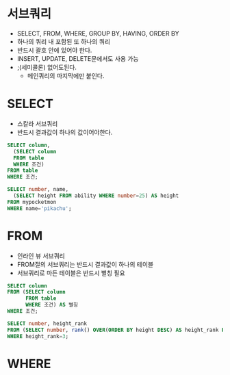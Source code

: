 # 서브쿼리
- SELECT, FROM, WHERE, GROUP BY, HAVING, ORDER BY
- 하나의 쿼리 내 포함된 또 하나의 쿼리
- 반드시 괄호 안에 있어야 한다.
- INSERT, UPDATE, DELETE문에서도 사용 가능
- ;(세미콜론) 없어도된다.
  - 메인쿼리의 마지막에만 붙인다.

# SELECT 
- 스칼라 서브쿼리
- 반드시 결과값이 하나의 값이어야한다.

```SQL
SELECT column,
  (SELECT column
  FROM table
  WHERE 조건)
FROM table
WHERE 조건;
```

```SQL
SELECT number, name,
  (SELECT height FROM ability WHERE number=25) AS height
FROM mypocketmon
WHERE name='pikachu';
```

# FROM
- 인라인 뷰 서브쿼리
- FROM절의 서브쿼리는 반드시 결과값이 하나의 테이블
- 서브쿼리로 마든 테이블은 반드시 별칭 필요

```SQL
SELECT column
FROM (SELECT column
      FROM table
      WHERE 조건) AS 별칭
WHERE 조건;
```

```SQL
SELECT number, height_rank
FROM (SELECT number, rank() OVER(ORDER BY height DESC) AS height_rank FROM ability) AS A
WHERE height_rank=3;
```

# WHERE
